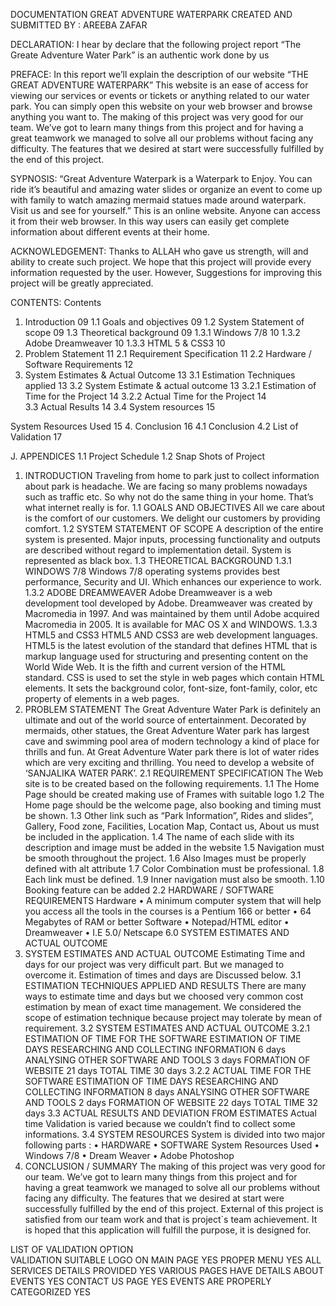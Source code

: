 
DOCUMENTATION
GREAT ADVENTURE WATERPARK
CREATED AND SUBMITTED BY :
AREEBA ZAFAR

DECLARATION:
I hear by declare that the following project report “The Greate Adventure Water Park” is an authentic work done by us 

PREFACE:
In this report we’ll explain the description of our website 
“THE GREAT ADVENTURE WATERPARK”
This website is an ease of access for viewing our services or events or tickets or anything related to our water park. You can simply open this website on your web browser and browse anything you want to.
The making of this project was very good for our team. We’ve got to learn many things from this project and for having a great teamwork we managed to solve all our problems without facing any difficulty. The features that we desired at start were successfully fulfilled by the end of this project.

SYPNOSIS:
“Great Adventure Waterpark is a Waterpark to Enjoy. You can ride it’s beautiful and amazing water slides or organize an event to come up with family to watch amazing mermaid statues made around waterpark. Visit us and see for yourself.”
This is an online website. Anyone can access it from their web browser. In this way users can easily get complete information about different events at their home.

ACKNOWLEDGEMENT:
Thanks to ALLAH who gave us strength, will and ability to create such project.
We hope that this project will provide every information requested by the user. However, Suggestions for improving this project will be greatly appreciated. 

CONTENTS:
Contents
1.	Introduction									09
  1.1	Goals and objectives						09
  1.2	System Statement of scope					09
  1.3	Theoretical background                    				09
    1.3.1	Windows 7/8   					10
    1.3.2	Adobe Dreamweaver               			10
    1.3.3	HTML 5 & CSS3                                                  	10
2.	Problem Statement					 			11
   2.1   Requirement Specification				          11
   2.2        Hardware / Software Requirements      		          12
3.	System Estimates & Actual Outcome		   			13
  3.1	Estimation Techniques applied				         	13
  3.2	System Estimate & actual outcome                                        	13
    3.2.1	Estimation of Time for the Project		14
    3.2.2	Actual  Time for the Project		                   	14	
  3.3	Actual Results						                   	14
  3.4	System resources                                                           	15

System Resources Used					15
4.	Conclusion						 				16
  4.1 	Conclusion
        	4.2     List of Validation								17

J. APPENDICES
1.1	Project Schedule
1.2	Snap Shots of Project

1.	INTRODUCTION
Traveling from home to park just to collect information about park is headache. We are facing so many problems nowadays such as traffic etc. So why not do the same thing in your home. That’s what internet really is for.
1.1	GOALS AND OBJECTIVES
All we care about is the comfort of our customers. We delight our customers by providing comfort.
1.2	 SYSTEM STATEMENT OF SCOPE
A description of the entire system is presented. Major inputs, processing functionality and outputs are described without regard to implementation detail. System is represented as black box.
1.3	 THEORETICAL BACKGROUND
1.3.1	WINDOWS 7/8
Windows 7/8 operating systems provides best performance, Security and UI. Which enhances our experience to work.
1.3.2	ADOBE DREAMWEAVER
Adobe Dreamweaver is a web development tool developed by Adobe. Dreamweaver was created by Macromedia in 1997. And was maintained by them until Adobe acquired Macromedia in 2005. It is available for MAC OS X and WINDOWS.
1.3.3	HTML5 and CSS3
HTML5 AND CSS3 are web development languages. HTML5 is the latest evolution of the standard that defines HTML that is markup language used for structuring and presenting content on the World Wide Web. It is the fifth and current version of the HTML standard. CSS  is used to set the style in web pages which contain HTML elements. It sets the background color, font-size, font-family, color, etc property of elements in a web pages.
2.	PROBLEM STATEMENT
The Great Adventure Water Park is definitely an ultimate and out of the world source of entertainment. Decorated by mermaids, other statues, the Great Adventure Water park has largest cave and swimming pool area of modern technology a kind of place for thrills and fun. At Great Adventure Water park there is lot of water rides which are very exciting and thrilling. You need to develop a website of ‘SANJALIKA WATER PARK’.
2.1	  REQUIREMENT SPECIFICATION
The Web site is to be created based on the following requirements.
1.1	 The Home Page should be created making use of Frames  with suitable logo 
1.2	 The Home page should be the welcome page, also booking and timing must be shown.
1.3	 Other link such as “Park Information”, Rides and slides”, Gallery, Food zone, Facilities, Location Map, Contact us, About us must be included in the application.
1.4	 The name of each slide with its description and image must be  added in the website
1.5	 Navigation must be smooth throughout the project.
1.6	 Also Images must be properly defined with alt attribute
1.7	 Color Combination must be professional.
1.8	 Each link must be defined.
1.9	 Inner navigation must also be smooth.
1.10	Booking feature can be added
2.2	HARDWARE / SOFTWARE REQUIREMENTS
Hardware 
•	A minimum computer system that will help you access all the tools in the courses is a Pentium 166 or better
•	64 Megabytes of RAM or better
Software 
•	Notepad/HTML editor
•	Dreamweaver
•	I.E 5.0/ Netscape 6.0
SYSTEM ESTIMATES AND ACTUAL OUTCOME
3.	SYSTEM ESTIMATES AND ACTUAL OUTCOME
Estimating Time and days for our project was very difficult part. But we managed to overcome it. Estimation of times and days are Discussed below.
3.1	 	ESTIMATION TECHNIQUES APPLIED AND RESULTS
There are many ways to estimate time and days but we choosed very common cost estimation by mean of exact time management. We considered the scope of estimation technique because project may tolerate by mean of requirement.
3.2	SYSTEM ESTIMATES AND ACTUAL OUTCOME
3.2.1	ESTIMATION OF TIME FOR THE SOFTWARE
ESTIMATION OF TIME	DAYS
RESEARCHING AND COLLECTING INFORMATION	6 days
ANALYSING OTHER SOFTWARE AND TOOLS	3 days
FORMATION OF WEBSITE	21 days
TOTAL TIME	30 days
3.2.2	ACTUAL TIME FOR THE SOFTWARE
ESTIMATION OF TIME	DAYS
RESEARCHING AND COLLECTING INFORMATION	8 days
ANALYSING OTHER SOFTWARE AND TOOLS	2 days
FORMATION OF WEBSITE	22 days
TOTAL TIME	32 days
3.3	ACTUAL RESULTS AND DEVIATION FROM ESTIMATES
Actual time Validation is varied because we couldn’t find to collect some informations.
3.4	SYSTEM RESOURCES
System is divided into two major following parts : 
•	HARDWARE
•	SOFTWARE
System Resources Used
•	Windows 7/8
•	Dream Weaver
•	Adobe Photoshop
4.	CONCLUSION / SUMMARY
The making of this project was very good for our team. We’ve got to learn many things from this project and for having a great teamwork we managed to solve all our problems without facing any difficulty. The features that we desired at start were successfully fulfilled by the end of this project.
External of this project is satisfied from our team work and that is project`s team achievement. It is hoped that this application will fulfill the purpose, it is designed for.

LIST OF VALIDATION
OPTION	
VALIDATION
SUITABLE LOGO ON MAIN PAGE	YES
PROPER MENU	YES
ALL SERVICES DETAILS PROVIDED	YES
VARIOUS PAGES HAVE DETAILS ABOUT EVENTS	YES
CONTACT US PAGE	YES
EVENTS ARE PROPERLY CATEGORIZED	YES

